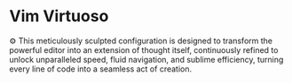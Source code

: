 # Vim Virtuoso
⚙️ This meticulously sculpted configuration is designed to transform the powerful editor into an extension of thought itself, continuously refined to unlock unparalleled speed, fluid navigation, and sublime efficiency, turning every line of code into a seamless act of creation.
